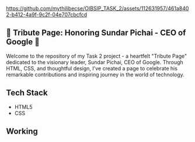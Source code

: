 
https://github.com/mythilibecse/OIBSIP_TASK_2/assets/112631957/461a8402-b412-4a9f-9c2f-04e707cbcfcd
## 🌟 Tribute Page: Honoring Sundar Pichai - CEO of Google 🌟

Welcome to the repository of my Task 2 project - a heartfelt "Tribute Page" dedicated to the visionary leader, Sundar Pichai, CEO of Google. Through HTML, CSS, and thoughtful design, I've created a page to celebrate his remarkable contributions and inspiring journey in the world of technology.

## Tech Stack
- HTML5
- CSS

## Working

